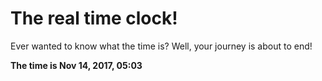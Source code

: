 # The real time clock!

Ever wanted to know what the time is? Well, your journey is about to end!

**The time is Nov 14, 2017, 05:03**